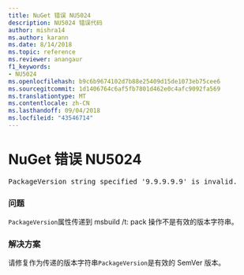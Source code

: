 ```yaml
---
title: NuGet 错误 NU5024
description: NU5024 错误代码
author: mishra14
ms.author: karann
ms.date: 8/14/2018
ms.topic: reference
ms.reviewer: anangaur
f1_keywords:
- NU5024
ms.openlocfilehash: b9c6b9674102d7b88e25409d15de1073eb75cee6
ms.sourcegitcommit: 1d1406764c6af5fb7801d462e0c4afc9092fa569
ms.translationtype: MT
ms.contentlocale: zh-CN
ms.lasthandoff: 09/04/2018
ms.locfileid: "43546714"
---
```

# <a name="nuget-error-nu5024"></a>NuGet 错误 NU5024
<pre>PackageVersion string specified '9.9.9.9.9' is invalid.</pre>

### <a name="issue"></a>问题

`PackageVersion`属性传递到 msbuild /t: pack 操作不是有效的版本字符串。


### <a name="solution"></a>解决方案

请修复作为传递的版本字符串`PackageVersion`是有效的 SemVer 版本。

